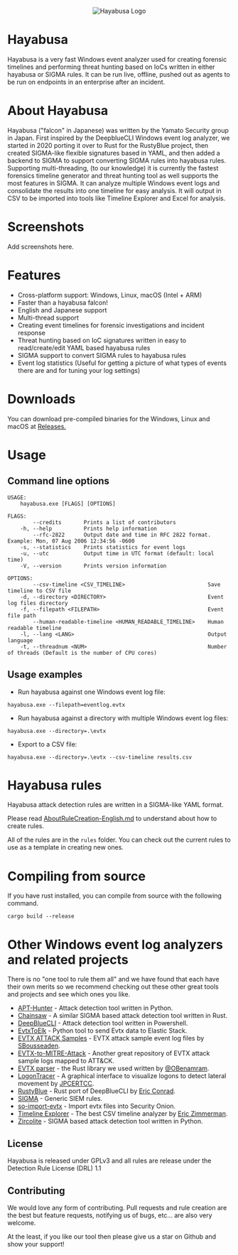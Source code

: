 <div align="center">
 <p>

  ![Hayabusa Logo](hayabusa-logo.png)
 
 </p>
</div>

# Hayabusa
Hayabusa is a very fast Windows event analyzer used for creating forensic timelines and performing threat hunting based on IoCs written in either hayabusa or SIGMA rules. It can be run live, offline, pushed out as agents to be run on endpoints in an enterprise after an incident.

# About Hayabusa
Hayabusa ("falcon" in Japanese) was written by the Yamato Security group in Japan. First inspired by the DeepblueCLI Windows event log analyzer, we started in 2020 porting it over to Rust for the RustyBlue project, then created SIGMA-like flexible signatures based in YAML, and then added a backend to SIGMA to support converting SIGMA rules into hayabusa rules. Supporting multi-threading, (to our knowledge) it is currently the fastest forensics timeline generator and threat hunting tool as well supports the most features in SIGMA. It can analyze multiple Windows event logs and consolidate the results into one timeline for easy analysis. It will output in CSV to be imported into tools like Timeline Explorer and Excel for analysis.

# Screenshots
Add screenshots here.

# Features
* Cross-platform support: Windows, Linux, macOS (Intel + ARM)
* Faster than a hayabusa falcon!
* English and Japanese support
* Multi-thread support
* Creating event timelines for forensic investigations and incident response
* Threat hunting based on IoC signatures written in easy to read/create/edit YAML based hayabusa rules
* SIGMA support to convert SIGMA rules to hayabusa rules
* Event log statistics (Useful for getting a picture of what types of events there are and for tuning your log settings)

# Downloads
You can download pre-compiled binaries for the Windows, Linux and macOS at [Releases.](https://github.com/Yamato-Security/hayabusa/releases)

# Usage
## Command line options
````
USAGE:
    hayabusa.exe [FLAGS] [OPTIONS]

FLAGS:
        --credits       Prints a list of contributors
    -h, --help          Prints help information
        --rfc-2822      Output date and time in RFC 2822 format. Example: Mon, 07 Aug 2006 12:34:56 -0600
    -s, --statistics    Prints statistics for event logs
    -u, --utc           Output time in UTC format (default: local time)
    -V, --version       Prints version information

OPTIONS:
        --csv-timeline <CSV_TIMELINE>                          Save timeline to CSV file
    -d, --directory <DIRECTORY>                                Event log files directory
    -f, --filepath <FILEPATH>                                  Event file path
        --human-readable-timeline <HUMAN_READABLE_TIMELINE>    Human readable timeline
    -l, --lang <LANG>                                          Output language
    -t, --threadnum <NUM>                                      Number of threads (Default is the number of CPU cores)
````

## Usage examples
* Run hayabusa against one Windows event log file:
````
hayabusa.exe --filepath=eventlog.evtx
````

* Run hayabusa against a directory with multiple Windows event log files:
````
hayabusa.exe --directory=.\evtx
````

* Export to a CSV file:
````
hayabusa.exe --directory=.\evtx --csv-timeline results.csv
````

# Hayabusa rules
Hayabusa attack detection rules are written in a SIGMA-like YAML format.

Please read [AboutRuleCreation-English.md](./doc/AboutRuleCreation-English.md) to understand about how to create rules.

All of the rules are in the `rules` folder.
You can check out the current rules to use as a template in creating new ones.

# Compiling from source
If you have rust installed, you can compile from source with the following command.

````
cargo build --release
````

# Other Windows event log analyzers and related projects
There is no "one tool to rule them all" and we have found that each have their own merits so we recommend checking out these other great tools and projects and see which ones you like.

- [APT-Hunter](https://github.com/ahmedkhlief/APT-Hunter) - Attack detection tool written in Python.
- [Chainsaw](https://github.com/countercept/chainsaw) - A similar SIGMA based attack detection tool written in Rust.
- [DeepBlueCLI](https://github.com/sans-blue-team/DeepBlueCLI) - Attack detection tool written in Powershell.
- [EvtxToElk](https://www.dragos.com/blog/industry-news/evtxtoelk-a-python-module-to-load-windows-event-logs-into-elasticsearch/) - Python tool to send Evtx data to Elastic Stack.
- [EVTX ATTACK Samples](https://github.com/sbousseaden/EVTX-ATTACK-SAMPLES) - EVTX attack sample event log files by [SBousseaden](https://twitter.com/SBousseaden).
- [EVTX-to-MITRE-Attack](https://github.com/mdecrevoisier/EVTX-to-MITRE-Attack) - Another great repository of EVTX attack sample logs mapped to ATT&CK.
- [EVTX parser](https://github.com/omerbenamram/evtx) - the Rust library we used written by [@OBenamram](https://twitter.com/obenamram).
- [LogonTracer](https://github.com/JPCERTCC/LogonTracer) - A graphical interface to visualize logons to detect lateral movement by [JPCERTCC](https://twitter.com/jpcert_en).
- [RustyBlue](https://github.com/Yamato-Security/RustyBlue) - Rust port of DeepBlueCLI by [Eric Conrad](https://twitter.com/eric_conrad).
- [SIGMA](https://github.com/SigmaHQ/sigma) - Generic SIEM rules.
- [so-import-evtx](https://docs.securityonion.net/en/2.3/so-import-evtx.html) - Import evtx files into Security Onion.
- [Timeline Explorer](https://ericzimmerman.github.io/#!index.md) - The best CSV timeline analyzer by [Eric Zimmerman](https://twitter.com/ericrzimmerman).
- [Zircolite](https://github.com/wagga40/Zircolite) - SIGMA based attack detection tool written in Python.

## License

Hayabusa is released under GPLv3 and all rules are release under the Detection Rule License (DRL) 1.1

## Contributing

We would love any form of contributing. Pull requests and rule creation are the best but feature requests, notifying us of bugs, etc... are also very welcome.

At the least, if you like our tool then please give us a star on Github and show your support!
